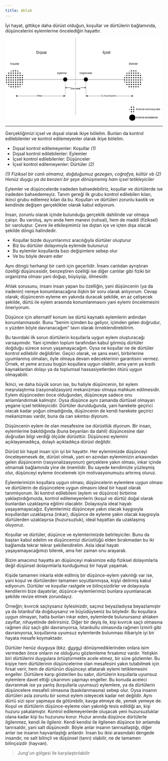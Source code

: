 ```yaml
---
title: Ahlak
---
```


İyi hayat, gittikçe daha dürüst olduğun, koşullar ve dürtülerin bağlamında,
düşüncelerini eylemlerine öncelediğin hayattır.

![](ahlak.png)

---

Gerçekliğimizi içsel ve dışsal olarak ikiye bölelim. Bunları da kontrol
edilebilenler ve kontrol edilemeyenler olarak ikiye bölelim.

- Dışsal kontrol edilemeyenler: Koşullar _(1)_
- Dışsal kontrol edilebilenler: Eylemler
- İçsel kontrol edilebilenler: Düşünceler
- İçsel kontrol edilemeyenler: Dürtüler _(2)_

_(1) Fiziksel bir canlı olmamız, doğduğumuz gezegen, coğrafya, kültür vb_
_(2) Henüz duygu ya da benzeri bir şeye dönüşmemiş ham içsel tetikleyiciler_

Eylemler ve düşüncelerde iradeden bahsedebiliriz, koşullar ve dürtülerde ise
iradeden bahsedemeyiz. Tanım gereği ilk grubu kontrol edilebilen kılan, ikinci
grubu edilemez kılan da bu. Koşulları ve dürtüleri zorunlu kaotik ve kendinde
değişen gerçeklikler olarak kabul ediyorum.

İnsan, zorunlu olarak içinde bulunduğu gerçeklik dahilinde var olmaya çalışır.
Bu varoluş, aynı anda hem manevi (ruhsal), hem de maddi (fiziksel) bir
varoluştur. Çevre ile etkileşimimiz ise dıştan içe ve içten dışa olacak şekilde
döngü halindedir.

- Koşullar bizde duyumlarımız aracılığıyla dürtüler oluşturur
- Biz bu dürtüler dolayımıyla eylemde bulunuruz
- Bu eylemler koşullarda bazı değişimlere sebep olur
- Ve bu böyle devam eder

Aynı döngü herhangi bir canlı için geçerlidir. İnsanı canlıdan ayrıştıran
özelliği düşüncesidir, benzeştiren özelliği ise diğer canlılar gibi fiziki bir
organizma olması yani doğup, büyüyüp, ölmesidir.

Ahlak sorusunu, insanı insan yapan bu özelliğin, yani düşüncenin (ya da
iradenin) nereye konumlanacağına ilişkin bir soru olarak anlıyorum. Cevap
olarak; düşüncenin eyleme en yakında duracak şekilde, en az çelişecek şekilde,
dürtü ile eylem arasında konumlanmasını yani eylemi öncelemesini öneriyorum.

Düşünce için alternatif konum ise dürtü kaynaklı eylemlerin ardından
konumlanmasıdır. Bunu "benim içimden bu geliyor, içimden gelen doğrudur, o
yüzden böyle davranacağım" tavrı olarak örneklendirebilirim.

Bu tavırdaki ilk sorun dürtülerin koşullarla uygun eylem oluşturacağı
varsayımıdır. Yani içimden toplum tarafından kabul görmüş dürtüler doğduğu
sürece sorun yaşamayacağım. Oysa ne koşullar ne de dürtüler kontrol edilebilir
değildirler. Geçici olarak, ve şans eseri, birbirlerine uyumlanmış olmaları,
öyle olmaya devam edeceklerinin garantisini vermez. Örnek, et yeme arzusu bugün
koşullara uygun olabilir, ama yarın ya kısıtlı kaynaklardan dolayı ya da
toplumsal hassasiyetlerden ötürü uygun olmayabilir.

İkinci, ve daha büyük sorun ise, bu haliyle düşüncenin, bir eylem meşrulaştırma
(rasyonalizasyon) mekanizması olmaya mahkum edilmesidir. Eylem düşünceden önce
olduğundan, düşünceye sadece onu anlamlandırmak kalmıştır. Oysa düşünce aynı
zamanda dürtüsel olmayan yegane içsel tetikleyicidir. Dürtüler durulduğunda,
yani harekete geçirici olacak kadar yoğun olmadığında, düşüncenin de kendi
harekete geçirici mekanizması vardır, buna da can sıkıntısı diyorum.

Düşüncenin eylem ile olan mesafesine ise dürüstlük diyorum. Bir insan,
eylemlerine bakıldığında (buna beyanları da dahil) düşüncesine dair doğrudan
bilgi verdiği ölçüde dürüsttür. Düşüncesi eylemini açıklayamadıkça, dolaylı
açıkladıkça dürüst değildir.

Dürüst bir hayat insan için iyi bir hayattır. Her eylemimizde düşünceyi
önceleyemesek de, dürüst olmak, yani en azından eylemimizin arkasından gelen
düşüncenin (rasyonalizasyonun) gerçeklere yakın olması, inkar içinde olmamak
bağlamında yine de önemlidir. Bu sayede kendimizle yüzleşmiş olur, düşünceyi
eyleme öncelemek için motivasyonumuzu artırmış oluruz.

Eylemlerimizin koşullara uygun olması, düşüncelerin eylemlere uygun olması ve
dürtülerin de düşüncelere uygun olmasını ideal bir hayat olarak tanımlıyorum.
İki kontrol edilebileni (eylem ve düşünce) birbirine yaklaştırdığımızda, kontrol
edilemeyenlerin (koşul ve dürtü) doğal olarak bunlardan uzaklaşma eğilimi
olacaktır. Dolayısıyla ideal hayatı yaşayamayacağız. Eylemlerimiz düşünceye
yakın olacak kaygısıyla koşullardan uzaklaşırsa (inkar), düşünce de eyleme yakın
olacak kaygısıyla dürtülerden uzaklaşırsa (huzursuzluk), ideal hayattan da
uzaklaşmış oluyoruz.

Koşullar ve dürtüler, düşünce ve eylemlerimizde belirleyiciler. Bunu da baştan
kabul edelim ve düşüncemizi dürüstlüğü elden bırakmadan bu iki bağlamda tekrar
tekrar şekillendirelim. Asla ideal hayatı yaşayamayacağımızı bilerek, ama her
zaman onu arayarak.

Bizim amacımız hayatta arı düşünceyi maksimize edip fiziksel dolayımlarla değil
düşünsel dolayımlarla kurduğumuz bir hayat yaşamak.

Kişide tamamen inkarla elde edilmiş bir düşünce-eylem yakınlığı var ise, yani
koşul ve dürtülerden tamamen soyutlanmışsa, kişiyi delirmiş kabul ediyorum.
Dürtüler ve koşullar rastgele ve bilinçsizdirler ve dolayısıyla kendilerini bize
dayatırlar, düşünce-eylemlerimizi bunlara uyumlanacak şekilde revize etmek
zorundayız.

Örneğin; kıvırcık saçlıysanız öylesinizdir, saçınız beyazladıysa beyazlamıştır
ya da İstanbul'da doğduysanız ve büyüdüyseniz bu böyledir. Bu koşullara uygun
olmayan, hatta bunları inkar eden, eylemlerde bulunursanız ahlaken zayıflar,
nihayetinde delirirsiniz. Diğer bir deyiş ile, kişi kıvırcık saçlı olmasına
rağmen düz saçlı gibi davranıyorsa, İstanbullu olmasında rağmen İzmirli gibi
davranıyorsa, koşullarına uyumsuz eylemlerde bulunması itibariyle iyi bir hayata
mesafe koymaktadır.

Dürtüler henüz duyguya (bkz. [duygu](duygu.md)) dönüşmediklerinden onlara isim
vermeden önce onların ne olduğunu gözlemleme fırsatımız vardır. Yetişkin biri
dürtülerini duygulara örtüştürmekte acele etmez, bir süre gözlemler. Bu kişiye
hem dürtülerinin düşüncelerine olan mesafesini yakın tutabilmek için fırsat
verir, hem de dürtünün düşünceyi atlatarak eylemi tetiklemesini engeller.
Dürtülere karşı gösterilen bu sabır, dürtülerin koşullarla uyumsuz eylemlere
davet ettiği çıkarımını yapmayı engeller. Bu konuda aceleci davranmak ise ya
yanlış (koşullarla uyumsuz) eylemlere, ya da dürtülerin düşüncelere mesafeli
olmasına (baskılanmasına) sebep olur. Oysa insanın dürtüleri asla zorunlu bir
somut eylem isteyecek kadar net değildir. Aynı dürtü sizi spor yapmaya da
götürebilir, kavga etmeye de, yemek yemeye de. Koşul ve dürtülerin
düşünce-eyleme olan yakınlığı tesis edildiği an, kişi huzuru yakalamıştır.
Kontrol edilemeyenlerde oluşacak yeni huzursuzluklar olana kadar kişi bu
huzurunu korur. Huzur anında düşünce dürtülerle ilgilenmez, kendi ile ilgilenir.
Kendi kendisi ile ilgilenen düşünce bir anlamda tanrısaldır, yani salt
düşüncedir. Böyle anlar insanın tanrısallaştığı, diğer anlar ise insanın
hayvanlaştığı anlardır. İnsan bu ikisi arasındaki dengede insandır, ne salt
bilinçli ve düşünsel (tanrı) olabilir, ne de tamamen bilinçsizdir (hayvan).

> Jung'un gölgesi ile karşılaştırılabilir
